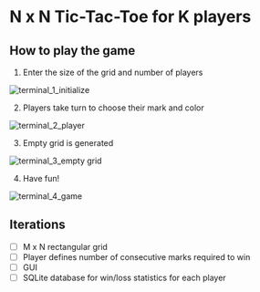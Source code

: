 # N x N Tic-Tac-Toe for K players
## How to play the game
1. Enter the size of the grid and number of players

![terminal_1_initialize](https://user-images.githubusercontent.com/94550621/149671137-5fbd41e4-5195-46d6-b68b-626cf028ebe6.png)

2. Players take turn to choose their mark and color

![terminal_2_player](https://user-images.githubusercontent.com/94550621/149671262-f932747b-cb63-49d5-b570-898af54a7a58.png)

3. Empty grid is generated

![terminal_3_empty grid](https://user-images.githubusercontent.com/94550621/149671305-d2141f93-e6cf-42c6-a745-7dcfbae14066.png)

4. Have fun!

![terminal_4_game](https://user-images.githubusercontent.com/94550621/149671198-0e9e99a1-0e0c-4ef4-84c0-b0cf8abb24de.png)

##
## Iterations
- [ ] M x N rectangular grid
- [ ] Player defines number of consecutive marks required to win
- [ ] GUI
- [ ] SQLite database for win/loss statistics for each player
